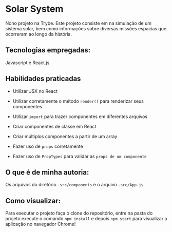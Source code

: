 # Solar System 
Nono projeto na Trybe. Este projeto consiste em na simulação de um sistema solar,  bem como informações sobre diversas missões espacias que ocorreram ao longo da história.

## Tecnologias empregadas:

Javascript e React.js

## Habilidades praticadas

  * Utilizar JSX no React

  * Utilizar corretamente o método `render()` para renderizar seus componentes

  * Utilizar `import` para trazer componentes em diferentes arquivos

  * Criar componentes de classe em React

  * Criar múltiplos componentes a partir de um array

  * Fazer uso de `props` corretamente

  * Fazer uso de `PropTypes` para validar as `props de um componente`


## O que é de minha autoria:

Os arquivos do diretório `.src/components` e o arquivo `.src/App.js`

## Como visualizar:

Para executar o projeto faça o clone do repositório, entre na pasta do projeto execute o comando `npm install` e depois `npm start` para visualizar a aplicação no navegador Chrome!
